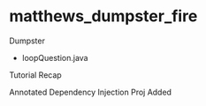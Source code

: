 # matthews_dumpster_fire
Dumpster
- loopQuestion.java


Tutorial Recap

Annotated Dependency Injection Proj Added

